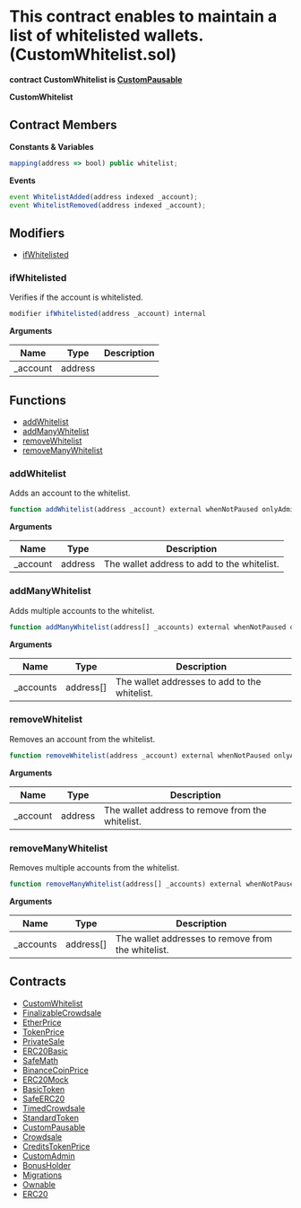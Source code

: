 ﻿# This contract enables to maintain a list of whitelisted wallets. (CustomWhitelist.sol)

**contract CustomWhitelist is [CustomPausable](CustomPausable.md)**

**CustomWhitelist**

## Contract Members
**Constants & Variables**

```js
mapping(address => bool) public whitelist;
```

**Events**

```js
event WhitelistAdded(address indexed _account);
event WhitelistRemoved(address indexed _account);
```

## Modifiers

- [ifWhitelisted](#ifwhitelisted)

### ifWhitelisted

Verifies if the account is whitelisted.

```js
modifier ifWhitelisted(address _account) internal
```

**Arguments**

| Name        | Type           | Description  |
| ------------- |------------- | -----|
| _account | address |  | 

## Functions

- [addWhitelist](#addwhitelist)
- [addManyWhitelist](#addmanywhitelist)
- [removeWhitelist](#removewhitelist)
- [removeManyWhitelist](#removemanywhitelist)

### addWhitelist

Adds an account to the whitelist.

```js
function addWhitelist(address _account) external whenNotPaused onlyAdmin
```

**Arguments**

| Name        | Type           | Description  |
| ------------- |------------- | -----|
| _account | address | The wallet address to add to the whitelist. | 

### addManyWhitelist

Adds multiple accounts to the whitelist.

```js
function addManyWhitelist(address[] _accounts) external whenNotPaused onlyAdmin
```

**Arguments**

| Name        | Type           | Description  |
| ------------- |------------- | -----|
| _accounts | address[] | The wallet addresses to add to the whitelist. | 

### removeWhitelist

Removes an account from the whitelist.

```js
function removeWhitelist(address _account) external whenNotPaused onlyAdmin
```

**Arguments**

| Name        | Type           | Description  |
| ------------- |------------- | -----|
| _account | address | The wallet address to remove from the whitelist. | 

### removeManyWhitelist

Removes multiple accounts from the whitelist.

```js
function removeManyWhitelist(address[] _accounts) external whenNotPaused onlyAdmin
```

**Arguments**

| Name        | Type           | Description  |
| ------------- |------------- | -----|
| _accounts | address[] | The wallet addresses to remove from the whitelist. | 

## Contracts

- [CustomWhitelist](CustomWhitelist.md)
- [FinalizableCrowdsale](FinalizableCrowdsale.md)
- [EtherPrice](EtherPrice.md)
- [TokenPrice](TokenPrice.md)
- [PrivateSale](PrivateSale.md)
- [ERC20Basic](ERC20Basic.md)
- [SafeMath](SafeMath.md)
- [BinanceCoinPrice](BinanceCoinPrice.md)
- [ERC20Mock](ERC20Mock.md)
- [BasicToken](BasicToken.md)
- [SafeERC20](SafeERC20.md)
- [TimedCrowdsale](TimedCrowdsale.md)
- [StandardToken](StandardToken.md)
- [CustomPausable](CustomPausable.md)
- [Crowdsale](Crowdsale.md)
- [CreditsTokenPrice](CreditsTokenPrice.md)
- [CustomAdmin](CustomAdmin.md)
- [BonusHolder](BonusHolder.md)
- [Migrations](Migrations.md)
- [Ownable](Ownable.md)
- [ERC20](ERC20.md)
